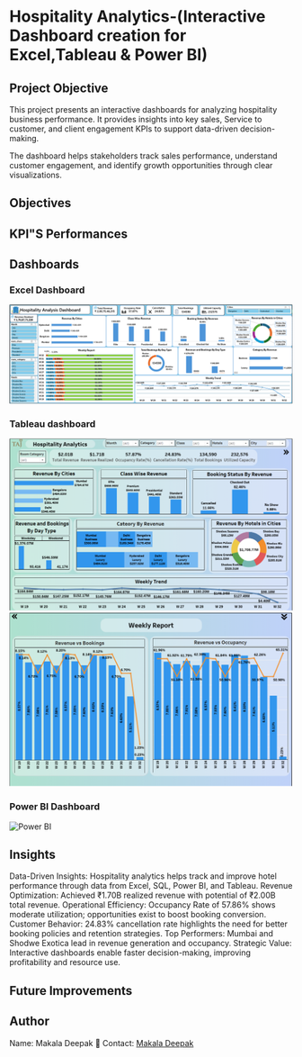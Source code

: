 # Hospitality Analytics-(Interactive Dashboard creation for Excel,Tableau & Power BI)
## Project Objective
This project presents an interactive dashboards for analyzing hospitality business performance.
It provides insights into key sales, Service to customer, and client engagement KPIs to support data-driven decision-making.

The dashboard helps stakeholders track sales performance, understand customer engagement, and identify growth opportunities through clear visualizations.
## Objectives

## KPI"S Performances

## Dashboards
### Excel Dashboard
  ![Excel](https://github.com/deepuhacker26/Hospitality-Analytics/blob/main/Excel.png)
### Tableau dashboard
  ![Tableau](https://github.com/deepuhacker26/Hospitality-Analytics/blob/main/Tableau%201.png)
  ![Tableau](https://github.com/deepuhacker26/Hospitality-Analytics/blob/main/Tableau%202.png)
### Power BI Dashboard
  ![Power BI]()
## Insights
Data-Driven Insights: Hospitality analytics helps track and improve hotel performance through data from Excel,
SQL, Power BI, and Tableau.
Revenue Optimization: Achieved ₹1.70B realized revenue with potential of ₹2.00B total revenue.
Operational Efficiency: Occupancy Rate of 57.86% shows moderate utilization; opportunities exist to boost
booking conversion.
Customer Behavior: 24.83% cancellation rate highlights the need for better booking policies and retention
strategies.
Top Performers: Mumbai and Shodwe Exotica lead in revenue generation and occupancy.
Strategic Value: Interactive dashboards enable faster decision-making, improving profitability and resource
use.
## Future Improvements

## Author
Name: Makala Deepak
📧 Contact: [Makala Deepak](https://www.linkedin.com/in/makala-deepak-63471425a/)

